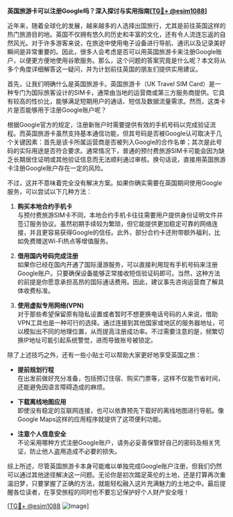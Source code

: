 **英国旅游卡可以注册Google吗？深入探讨与实用指南[[TG💪+ @esim1088](https://t.me/s/esim1088)]**

近年来，随着全球化的发展，越来越多的人选择出国旅行，尤其是前往英国这样的热门旅游目的地。英国不仅拥有悠久的历史和丰富的文化，还有令人流连忘返的自然风光。对于许多游客来说，在旅途中使用电子设备进行导航、通讯以及记录美好瞬间是非常重要的。因此，很多人会考虑是否可以用英国旅游卡来注册Google账户，以便更方便地使用谷歌服务。那么，这个问题的答案究竟是什么呢？本文将从多个角度详细解答这一疑问，并为计划前往英国的朋友们提供实用建议。

首先，让我们明确什么是英国旅游卡。英国旅游卡（UK Travel SIM Card）是一种专门为国际旅客设计的SIM卡，通常由当地的运营商或第三方服务商提供。它具有较高的性价比，能够满足短期用户的通话、短信及数据流量需求。然而，这类卡片是否能够用于注册Google账户呢？

根据Google官方的规定，注册新账户时需要提供有效的手机号码以完成验证流程。而英国旅游卡虽然支持基本通信功能，但其号码是否被Google认可取决于几个关键因素：首先是该卡所属运营商是否被列入Google的合作名单；其次是此号码的实际用途是否符合要求。通常情况下，普通的预付费旅游SIM卡可能会因为缺乏长期居住证明或其他验证信息而无法顺利通过审核。换句话说，直接用英国旅游卡注册Google账户存在一定的风险。

不过，这并不意味着完全没有解决方案。如果你确实需要在英国期间使用Google服务，可以尝试以下几种方法：

1. **购买本地合约手机卡**  
   与预付费旅游SIM卡不同，本地合约手机卡往往需要用户提供身份证明文件并签订服务协议。虽然初期手续较为繁琐，但它能提供更加稳定可靠的网络连接，并且更容易获得Google的信任。此外，部分合约卡还附带额外福利，比如免费赠送Wi-Fi热点等增值服务。

2. **借用国内号码完成注册**  
   如果你已经在国内开通了国际漫游服务，可以直接利用现有手机号码来注册Google账户。只要确保设备能够正常接收短信验证码即可。当然，这种方法的前提是你愿意承担高昂的国际通话费用。因此，建议事先咨询运营商了解具体收费标准。

3. **使用虚拟专用网络(VPN)**  
   对于那些希望保留原有隐私设置或者暂时不想更换电话号码的人来说，借助VPN工具也是一种可行的选择。通过连接到其他国家或地区的服务器地址，可以模拟出不同的地理位置，从而提高注册成功率。不过需要注意的是，频繁切换IP地址可能引起系统警觉，进而导致账号被锁定。

除了上述技巧之外，还有一些小贴士可以帮助大家更好地享受英国之旅：

- **提前规划行程**  
  在出发前做好充分准备，包括预订住宿、购买门票等，这样不仅能节省时间，还能避免因语言障碍造成的麻烦。
  
- **下载离线地图应用**  
  即使没有稳定的互联网连接，也可以依靠预先下载好的离线地图进行导航。像Google Maps这样的应用程序就提供了这项便利功能。

- **注意个人信息安全**  
  不论采用哪种方式注册Google账户，请务必妥善保管好自己的密码及相关凭证，防止他人盗用造成不必要的损失。

综上所述，尽管英国旅游卡本身可能难以单独完成Google账户注册，但我们仍然可以通过其他途径解决这一问题。无论你是初次踏足英伦的土地，还是打算再次重温旧梦，只要掌握了正确的方法，就能轻松融入这片充满魅力的土地之中。最后提醒各位读者，在享受旅程的同时也不要忘记保护好个人财产安全哦！

[[TG💪+ @esim1088](https://t.me/s/esim1088) ![Image](https://i.postimg.cc/4NQfJmqS/Snipaste-2025-05-13-00-14-12.png)]